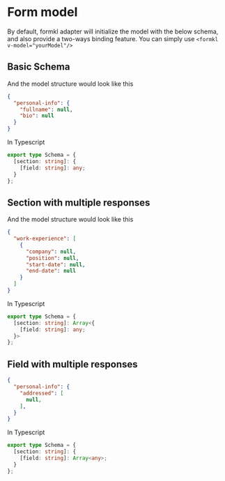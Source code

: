 # Form model

By default, formkl adapter will initialize the model with the below schema, and also provide a two-ways binding feature. You can simply use `<formkl v-model="yourModel"/>`

## Basic Schema

And the model structure would look like this

```json
{
  "personal-info": {
    "fullname": null,
    "bio": null
  }
}
```

In Typescript

```typescript
export type Schema = {
  [section: string]: {
    [field: string]: any;
  }
};
```

## Section with multiple responses

And the model structure would look like this

```json
{
  "work-experience": [
    {
      "company": null,
      "position": null,
      "start-date": null,
      "end-date": null
    }
  ]
}
```
In Typescript

```typescript
export type Schema = {
  [section: string]: Array<{
    [field: string]: any;
  }>
};
```

## Field with multiple responses
```json
{
  "personal-info": {
    "addressed": [
      null,
    ],
  }
}
```
In Typescript

```typescript
export type Schema = {
  [section: string]: {
    [field: string]: Array<any>;
  }
};
```